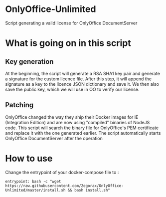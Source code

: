 # OnlyOffice-Unlimited
Script generating a valid license for OnlyOffice DocumentServer

# What is going on in this script
## Key generation
At the beginning, the script will generate a RSA SHA1 key pair and generate a signature for the custom licence file.
After this step, it will append the signature as a key to the licence JSON dictionary and save it.
We then also save the public key, which we will use in OO to verify our license.

## Patching
OnlyOffice changed the way they ship their Docker images for IE (Integration Edition) and are now using "compiled" binaries of NodeJS code. This script will search the binary file for OnlyOffice's PEM certificate and replace it with the one generated earlier. The script automatically starts OnlyOffice DocumentServer after the operation

# How to use
Change the entrypoint of your docker-compose file to :

`entrypoint: bash -c "wget https://raw.githubusercontent.com/Zegorax/OnlyOffice-Unlimited/master/install.sh && bash install.sh"`
